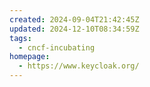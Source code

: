 ```yaml
---
created: 2024-09-04T21:42:45Z
updated: 2024-12-10T08:34:59Z
tags:
  - cncf-incubating
homepage:
  - https://www.keycloak.org/
---
```

